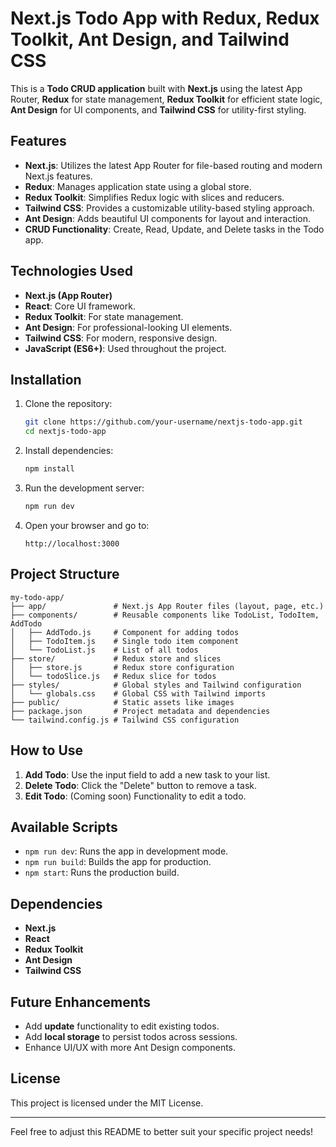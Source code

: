 # Next.js Todo App with Redux, Redux Toolkit, Ant Design, and Tailwind CSS

This is a **Todo CRUD application** built with **Next.js** using the latest App Router, **Redux** for state management, **Redux Toolkit** for efficient state logic, **Ant Design** for UI components, and **Tailwind CSS** for utility-first styling.

## Features

- **Next.js**: Utilizes the latest App Router for file-based routing and modern Next.js features.
- **Redux**: Manages application state using a global store.
- **Redux Toolkit**: Simplifies Redux logic with slices and reducers.
- **Tailwind CSS**: Provides a customizable utility-based styling approach.
- **Ant Design**: Adds beautiful UI components for layout and interaction.
- **CRUD Functionality**: Create, Read, Update, and Delete tasks in the Todo app.

## Technologies Used

- **Next.js (App Router)**
- **React**: Core UI framework.
- **Redux Toolkit**: For state management.
- **Ant Design**: For professional-looking UI elements.
- **Tailwind CSS**: For modern, responsive design.
- **JavaScript (ES6+)**: Used throughout the project.

## Installation

1. Clone the repository:

   ```bash
   git clone https://github.com/your-username/nextjs-todo-app.git
   cd nextjs-todo-app
   ```

2. Install dependencies:

   ```bash
   npm install
   ```

3. Run the development server:

   ```bash
   npm run dev
   ```

4. Open your browser and go to:
   ```
   http://localhost:3000
   ```

## Project Structure

```
my-todo-app/
├── app/               # Next.js App Router files (layout, page, etc.)
├── components/        # Reusable components like TodoList, TodoItem, AddTodo
│   ├── AddTodo.js     # Component for adding todos
│   ├── TodoItem.js    # Single todo item component
│   └── TodoList.js    # List of all todos
├── store/             # Redux store and slices
│   ├── store.js       # Redux store configuration
│   └── todoSlice.js   # Redux slice for todos
├── styles/            # Global styles and Tailwind configuration
│   └── globals.css    # Global CSS with Tailwind imports
├── public/            # Static assets like images
├── package.json       # Project metadata and dependencies
└── tailwind.config.js # Tailwind CSS configuration
```

## How to Use

1. **Add Todo**: Use the input field to add a new task to your list.
2. **Delete Todo**: Click the "Delete" button to remove a task.
3. **Edit Todo**: (Coming soon) Functionality to edit a todo.

## Available Scripts

- `npm run dev`: Runs the app in development mode.
- `npm run build`: Builds the app for production.
- `npm start`: Runs the production build.

## Dependencies

- **Next.js**
- **React**
- **Redux Toolkit**
- **Ant Design**
- **Tailwind CSS**

## Future Enhancements

- Add **update** functionality to edit existing todos.
- Add **local storage** to persist todos across sessions.
- Enhance UI/UX with more Ant Design components.

## License

This project is licensed under the MIT License.

---

Feel free to adjust this README to better suit your specific project needs!
